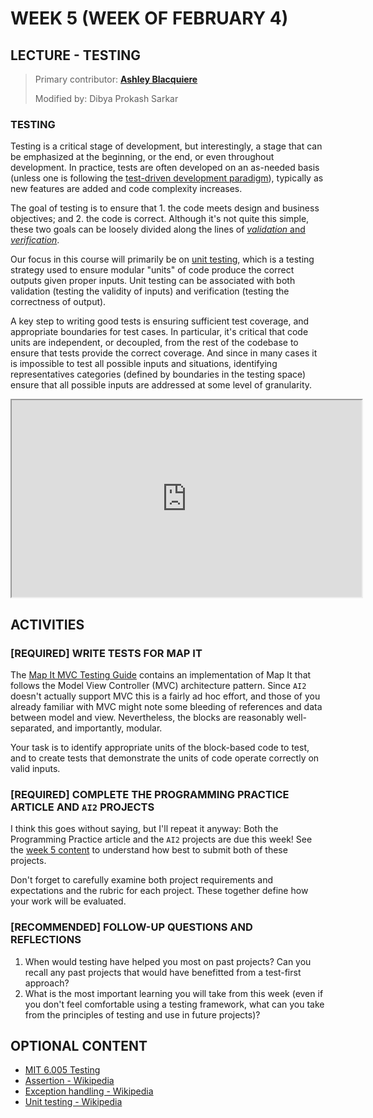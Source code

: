 # WEEK 5 (WEEK OF FEBRUARY 4)
## LECTURE - TESTING

> Primary contributor: **[Ashley Blacquiere](https://ca.linkedin.com/in/ashley-blacquiere)**
>
> Modified by: Dibya Prokash Sarkar

### TESTING
Testing is a critical stage of development, but interestingly, a stage that can be emphasized at the beginning, or the end, or even throughout development. In practice, tests are often developed on an as-needed basis (unless one is following the [test-driven development paradigm](https://en.wikipedia.org/wiki/Test-driven_development)), typically as new features are added and code complexity increases.

The goal of testing is to ensure that 1. the code meets design and business objectives; and 2. the code is correct. Although it's not quite this simple, these two goals can be loosely divided along the lines of [_validation_ and _verification_](https://en.wikipedia.org/wiki/Software_verification_and_validation).

Our focus in this course will primarily be on [unit testing](https://en.wikipedia.org/wiki/Unit_testing), which is a testing strategy used to ensure modular "units" of code produce the correct outputs given proper inputs. Unit testing can be associated with both validation (testing the validity of inputs) and verification (testing the correctness of output).

A key step to writing good tests is ensuring sufficient test coverage, and appropriate boundaries for test cases. In particular, it's critical that code units are independent, or decoupled, from the rest of the codebase to ensure that tests provide the correct coverage. And since in many cases it is impossible to test all possible inputs and situations, identifying representatives categories (defined by boundaries in the testing space) ensure that all possible inputs are addressed at some level of granularity.  


<div class="video-container-16by9"><iframe width="560" height="315" src="https://youtube.com/embed/FouNsDEVD-c"></iframe></div>


## ACTIVITIES

### [REQUIRED] WRITE TESTS FOR MAP IT
The [Map It MVC Testing Guide](https://github.com/nic-dgl104-winter-2025/guide-mapit-mvc-testing) contains an implementation of Map It that follows the Model View Controller (MVC) architecture pattern. Since `AI2` doesn't actually support MVC this is a fairly ad hoc effort, and those of you already familiar with MVC might note some bleeding of references and data between model and view. Nevertheless, the blocks are reasonably well-separated, and importantly, modular. 

Your task is to identify appropriate units of the block-based code to test, and to create tests that demonstrate the units of code operate correctly on valid inputs.

### [REQUIRED] COMPLETE THE PROGRAMMING PRACTICE ARTICLE AND `AI2` PROJECTS
I think this goes without saying, but I'll repeat it anyway: Both the Programming Practice article and the `AI2` projects are due this week! See the [week 5 content](dgl104-2024wi/week-05) to understand how best to submit both of these projects.

Don't forget to carefully examine both project requirements and expectations and the rubric for each project. These together define how your work will be evaluated. 

### [RECOMMENDED] FOLLOW-UP QUESTIONS AND REFLECTIONS
1. When would testing have helped you most on past projects? Can you recall any past projects that would have benefitted from a test-first approach?  
2. What is the most important learning you will take from this week (even if you don't feel comfortable using a testing framework, what can you take from the principles of testing and use in future projects)?

## OPTIONAL CONTENT
- [MIT 6.005 Testing](https://ocw.mit.edu/ans7870/6/6.005/s16/classes/03-testing/)
- [Assertion - Wikipedia](https://en.wikipedia.org/wiki/Assertion_(software_development))
- [Exception handling - Wikipedia](https://en.wikipedia.org/wiki/Exception_handling)
- [Unit testing - Wikipedia](https://en.wikipedia.org/wiki/Unit_testing)



